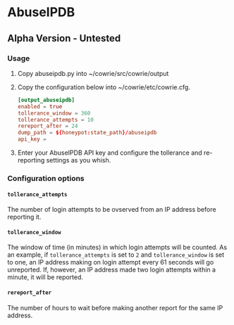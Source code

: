 # AbuseIPDB 

## Alpha Version - Untested

### Usage

1. Copy abuseipdb.py into ~/cowrie/src/cowrie/output

2. Copy the configuration below into ~/cowrie/etc/cowrie.cfg.

    ```conf
    [output_abuseipdb]
    enabled = true
    tollerance_window = 360
    tollerance_attempts = 10
    rereport_after = 24
    dump_path = ${honeypot:state_path}/abuseipdb
    api_key =
    ```

3. Enter your AbuseIPDB API key and configure the tollerance and re-reporting settings as you whish.

### Configuration options

#### `tollerance_attempts`

The number of login attempts to be ovserved from an IP address before reporting it.

#### `tollerance_window`

The window of time (in minutes) in which login attempts will be counted. As an example, if `tollerance_attempts` is set to `2` and `tollerance_window` is set to one, an IP address making on login attempt every 61 seconds will go unreported. If, however, an IP address made two login attempts within a minute, it will be reported.

#### `rereport_after`

The number of hours to wait before making another report for the same IP address.

